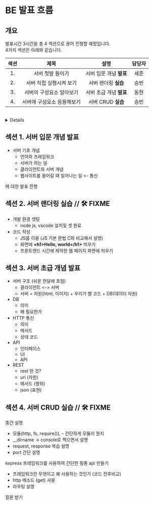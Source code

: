 # BE 발표 흐름

## 개요
발표시간 3시간을 총 4 섹션으로 끊어 진행할 예정입니다.  
4가지 섹션은 아래와 같습니다.

섹션|제목|설명|담당자
:---:|:---:|:---:|:---:
1.|서버 첫발 들이기|서버 입문 개념 **발표** |세준
2.|서버 직접 실행시켜 보기|서버 랜더링 **실습** |승빈
3.|서버의 구성요소 알아보기|서버 초급 개념 **발표**|동현
4.|서버에 구성요소 응용해보기|서버 CRUD **실습**|승빈

<br>

<details>
   <summany>요약</summany>

   1. 세준 발표(서버 개론)  
   2. 승빈 웹사이트 랜더링(실습)   
   3. 동현 발표(서버 응용 이론)  
   4. 승빈 CRUD 실습  
</details> 

## 섹션 1. 서버 입문 개념 발표

- 서버 기초 개념
   - 언어와 프레임워크
   - 서버가 하는 일 
   - 클라이언트와 서버 개념
   - 웹사이트를 들어갈 때 일어나는 일 <- 통신 

에 대한 발표 진행

## 섹션 2. 서버 랜더링 실습   // 🛠 FIXME

- 개발 환경 셋팅
   -  node js, vscode 설치및 셋 완료
- 코드 작성 
   - JS를 이용 (JS 기본 문법 C와 비교해서 설명)
   - 화면에 **\<h1>Hello, world\</h1>** 띄우기 
   - 프론트엔드 시간에 제작한 웹 페이지 화면에 띄우기


## 섹션 3. 서버 초급 개념 발표

- 서버 구조 (쉬운 전달에 초점)
   - 클라이언트 <-> 서버
   - 서버 = 자원(html, 이미지) + 우리가 짤 코드 + DB(데이터 자원)
- DB
   - 의미
   - 왜 필요한가
- HTTP 통신
   - 의미
   - 메서드
   - 상태 코드
- API
   - 인터페이스
   - UI
   - API
- REST
   - rest 한 것?
   - uri (자원)
   - 메서드 (행위)
   - json (표현)


## 섹션 4. 서버 CRUD 실습  // 🛠 FIXME

중간 설명
   - 모듈(http, fs, require()),  - 간단하게 모듈이 뭔지
   - __dirname -> console로 찍으면서 설명
   - request, response 복습 설명
   - port 간단 설명

express 프레임워크를 사용하여 간단한 핑퐁 api 만들기
   - 프레임워크란 무엇이고 왜 사용하는 것인가 (코드 전후비교)
   - http 메소드 (get) 사용
   - 라우팅 설명

질문 받기